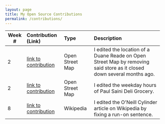 ```yaml
---
layout: page
title: My Open Source Contributions
permalink: /contributions/
---
```


<!--
The first column, Contribution, must be a hyperlink to the actual contribution,
such as the Wikipedia edit or pull request, etc., with a suitable name.
Type of the contribution should be "Wikipedia edit", "OpenStreet Map feature",
"Project Documentation", "Project Code", "Blog Edit", etc.

The Description should include a brief summary of what you did.

Replace the first row below with your contribution and add new ones below it
following the same syntax.

-->





| Week #       | Contribution (Link)  | Type  | Description |
|---|:---|:---|:---|
|  2   | [link to contribution]( https://www.openstreetmap.org/changeset/81152779)  | Open Street Map    |   I edited the location of a Duane Reade on Open Street Map by removing said store as it closed down several months ago.  |
|  2   | [link to contribution]( https://www.openstreetmap.org/changeset/81151743)  | Open Street Map    |   I edited the weekday hours of Paul Saini Deli Grocery.|
|  8   | [link to contribution]( https://en.wikipedia.org/w/index.php?title=O%27Neill_cylinder&oldid=947413328)  | Wikipedia   |   I edited the O'Neill Cylinder article on Wikipedia by fixing a run-on sentence. |


